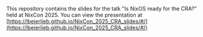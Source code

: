 This repository contains the slides for the talk "Is NixOS ready for the CRA?" held at NixCon 2025. 
You can view the presentation at [https://lbeierlieb.github.io/NixCon_2025_CRA_slides/#/](https://lbeierlieb.github.io/NixCon_2025_CRA_slides/#/)
